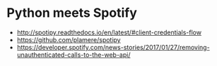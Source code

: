 # Python meets Spotify

* http://spotipy.readthedocs.io/en/latest/#client-credentials-flow
* https://github.com/plamere/spotipy
* https://developer.spotify.com/news-stories/2017/01/27/removing-unauthenticated-calls-to-the-web-api/
